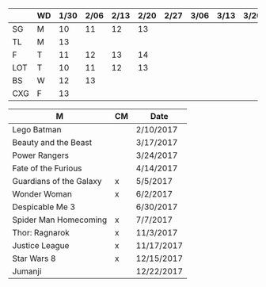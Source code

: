 
|     | WD | 1/30| 2/06| 2/13| 2/20| 2/27| 3/06| 3/13| 3/20| 3/27|....| 5/22|
|-----|----|-----|-----|-----|-----|-----|-----|-----|-----|-----|----|-----|
| SG  | M  | 10  | 11  | 12  | 13  |     |     |     |     |     | ...|     |
| TL  | M  | 13  |     |     |     |     |     |     |     |     | ...|     |
| F   | T  | 11  | 12  | 13  | 14  |     |     |     |     |     | ...| 23  |
| LOT | T  | 10  | 11  | 12  | 13  |     |     |     |     |     | ...|     |
| BS  | W  | 12  | 13  |     |     |     |     |     |     |     | ...|     |
| CXG | F  | 13  |     |     |     |     |     |     |     |     | ...|     |

| M | CM | Date |
|---|----|------|
| Lego Batman | | 2/10/2017 |
| Beauty and the Beast | | 3/17/2017 |
| Power Rangers | | 3/24/2017 |
| Fate of the Furious | | 4/14/2017 |
| Guardians of the Galaxy | x | 5/5/2017 |
| Wonder Woman | x | 6/2/2017 |
| Despicable Me 3 | | 6/30/2017 |
| Spider Man Homecoming | x | 7/7/2017 |
| Thor: Ragnarok | x | 11/3/2017 |
| Justice League | x | 11/17/2017 |
| Star Wars 8 | x | 12/15/2017 |
| Jumanji | | 12/22/2017 |
